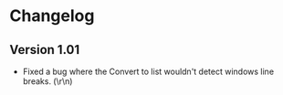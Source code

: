 # Changelog

## Version 1.01
- Fixed a bug where the Convert to list wouldn't detect windows line breaks. (\\r\\n)